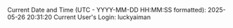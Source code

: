 Current Date and Time (UTC - YYYY-MM-DD HH:MM:SS formatted): 2025-05-26 20:31:20
Current User's Login: luckyaiman

